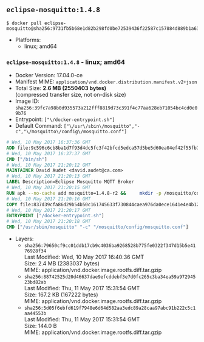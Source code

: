 ## `eclipse-mosquitto:1.4.8`

```console
$ docker pull eclipse-mosquitto@sha256:9731fb5b68e1d82b298fd0be72539436f22587c157884d889b1a63c1f221626f
```

-	Platforms:
	-	linux; amd64

### `eclipse-mosquitto:1.4.8` - linux; amd64

-	Docker Version: 17.04.0-ce
-	Manifest MIME: `application/vnd.docker.distribution.manifest.v2+json`
-	Total Size: **2.6 MB (2550403 bytes)**  
	(compressed transfer size, not on-disk size)
-	Image ID: `sha256:39fc7a98b0d935573a212fff8819d73c391f4c77aa628eb71054bc4cd0e09b76`
-	Entrypoint: `["\/docker-entrypoint.sh"]`
-	Default Command: `["\/usr\/sbin\/mosquitto","-c","\/mosquitto\/config\/mosquitto.conf"]`

```dockerfile
# Wed, 10 May 2017 16:37:36 GMT
ADD file:9c596c6cb8ba1d7f93d4dc5fc3f42bfcd5edca57d5be5d60ea04ef42f55fb7a8 in / 
# Wed, 10 May 2017 16:37:37 GMT
CMD ["/bin/sh"]
# Wed, 10 May 2017 21:20:12 GMT
MAINTAINER David Audet <david.audet@ca.com>
# Wed, 10 May 2017 21:20:13 GMT
LABEL Description=Eclipse Mosquitto MQTT Broker
# Wed, 10 May 2017 21:20:15 GMT
RUN apk --no-cache add mosquitto=1.4.8-r2 &&     mkdir -p /mosquitto/config /mosquitto/data /mosquitto/log &&     cp /etc/mosquitto/mosquitto.conf /mosquitto/config &&     chown -R mosquitto:mosquitto /mosquitto
# Wed, 10 May 2017 21:20:16 GMT
COPY file:837d39cfa86d29b54b50c161745633f730844caea976da0ece1641e4e4b122aa in / 
# Wed, 10 May 2017 21:20:17 GMT
ENTRYPOINT ["/docker-entrypoint.sh"]
# Wed, 10 May 2017 21:20:18 GMT
CMD ["/usr/sbin/mosquitto" "-c" "/mosquitto/config/mosquitto.conf"]
```

-	Layers:
	-	`sha256:79650cf9cc01ddb17cb9c4036ba9268528b775fe0322f347d15b5e4176928f34`  
		Last Modified: Wed, 10 May 2017 16:40:36 GMT  
		Size: 2.4 MB (2383037 bytes)  
		MIME: application/vnd.docker.image.rootfs.diff.tar.gzip
	-	`sha256:88742525d20d46637dae9efcddebf3e7d0fc265c3ba34ea59a97294523bd82ab`  
		Last Modified: Thu, 11 May 2017 15:31:54 GMT  
		Size: 167.2 KB (167222 bytes)  
		MIME: application/vnd.docker.image.rootfs.diff.tar.gzip
	-	`sha256:5d05f6ebfd619f7948e6d64d582aa3edc89a28caa97abc91b222c5c1aa44553b`  
		Last Modified: Thu, 11 May 2017 15:31:54 GMT  
		Size: 144.0 B  
		MIME: application/vnd.docker.image.rootfs.diff.tar.gzip
